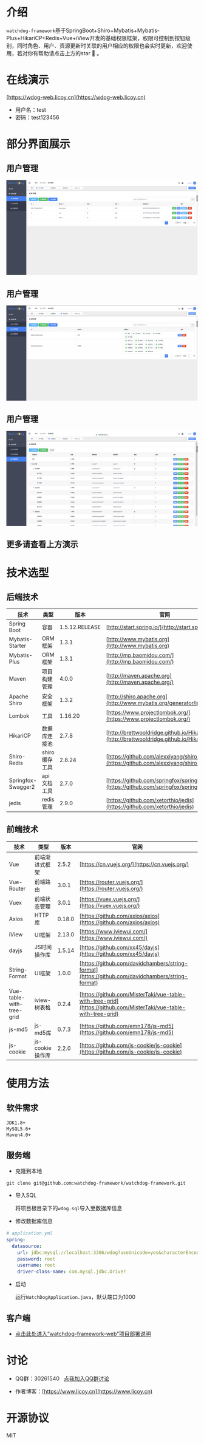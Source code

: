 # 介绍
`watchdog-framework`基于SpringBoot+Shiro+Mybatis+Mybatis-Plus+HikariCP+Redis+Vue+iView开发的基础权限框架，权限可控制到按钮级别，同时角色、用户、资源更新时关联的用户相应的权限也会实时更新，欢迎使用，若对你有帮助请点击上方的star :beers: 。
# 在线演示

[https://wdog-web.licoy.cn](https://wdog-web.licoy.cn)

- 用户名：test
- 密码：test123456

# 部分界面展示

## 用户管理
![用户管理](dist/user.png)
## 用户管理
![角色管理](dist/role.png) 
## 用户管理
![资源管理](dist/resource.png)    
## 更多请查看上方演示
# 技术选型
## 后端技术
技术 | 类型 | 版本 | 官网
----|------|----|----
Spring Boot | 容器 | 1.5.12.RELEASE | [http://start.spring.io/](http://start.spring.io/)
Mybatis-Starter | ORM框架 | 1.3.1 |  [http://www.mybatis.org](http://www.mybatis.org)
Mybatis-Plus | ORM框架 | 1.3.1 |  [http://mp.baomidou.com/](http://mp.baomidou.com/)
Maven | 项目构建管理 | 4.0.0 |  [http://maven.apache.org](http://maven.apache.org/)
Apache Shiro | 安全框架 | 1.3.2 |  [http://shiro.apache.org](http://www.mybatis.org/generator/index.html)
Lombok | 工具 | 1.16.20 |  [https://www.projectlombok.org/](https://www.projectlombok.org/)
HikariCP | 数据库连接池 | 2.7.8 |  [http://brettwooldridge.github.io/HikariCP/](http://brettwooldridge.github.io/HikariCP/)
Shiro-Redis | shiro缓存工具 | 2.8.24 | [https://github.com/alexxiyang/shiro-redis](https://github.com/alexxiyang/shiro-redis)
Springfox-Swagger2 | api文档工具 | 2.7.0 | [https://github.com/springfox/springfox](https://github.com/springfox/springfox)
jedis | redis管理 | 2.9.0 | [https://github.com/xetorthio/jedis](https://github.com/xetorthio/jedis)
## 前端技术
技术 | 类型 | 版本 | 官网
----|------|----|----
Vue | 前端渐进式框架 | 2.5.2 | [https://cn.vuejs.org/](https://cn.vuejs.org/)
Vue-Router | 前端路由 | 3.0.1 | [https://router.vuejs.org/](https://router.vuejs.org/)
Vuex | 前端状态管理 | 3.0.1 | [https://vuex.vuejs.org/](https://vuex.vuejs.org/)
Axios | HTTP库 | 0.18.0 | [https://github.com/axios/axios](https://github.com/axios/axios)
iView | UI框架 | 2.13.0 | [https://www.iviewui.com/](https://www.iviewui.com/)
dayjs | JS时间操作库 | 1.5.14 | [https://github.com/xx45/dayjs](https://github.com/xx45/dayjs)
String-Format | UI框架 | 1.0.0 | [https://github.com/davidchambers/string-format](https://github.com/davidchambers/string-format)
Vue-table-with-tree-grid | iview-树表格 | 0.2.4 | [https://github.com/MisterTaki/vue-table-with-tree-grid](https://github.com/MisterTaki/vue-table-with-tree-grid)
js-md5 | js-md5库 | 0.7.3 | [https://github.com/emn178/js-md5](https://github.com/emn178/js-md5)
js-cookie | js-cookie操作库 | 2.2.0 | [https://github.com/js-cookie/js-cookie](https://github.com/js-cookie/js-cookie)

# 使用方法
## 软件需求
    JDK1.8+
    MySQL5.6+
    Maven4.0+
## 服务端
- 克隆到本地
```git
git clone git@github.com:watchdog-framework/watchdog-framework.git
```
- 导入SQL

    将项目根目录下的`wdog.sql`导入至数据库信息
- 修改数据库信息
```yml
# application.yml
spring:
  datasource:
    url: jdbc:mysql://localhost:3306/wdog?useUnicode=yes&characterEncoding=UTF8
    password: root
    username: root
    driver-class-name: com.mysql.jdbc.Driver
```
- 启动
    
    运行`WatchDogApplication.java`，默认端口为1000
    
 ## 客户端

- [点击此处进入“watchdog-framework-web”项目部署说明](https://github.com/watchdog-framework/watchdog-framework-web)

# 讨论

 - QQ群：30261540  &nbsp; [点我加入QQ群讨论](https://shang.qq.com/wpa/qunwpa?idkey=c3541f1d0dbe443456228e3aebf23f6795b614a94d5df6a32f0b2b1c759bb99b)

- 作者博客：[https://www.licoy.cn](https://www.licoy.cn)

# 开源协议
MIT
    